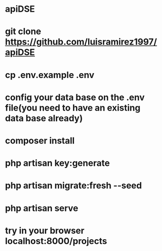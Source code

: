 # apiDSE
# git clone https://github.com/luisramirez1997/apiDSE 
# cp .env.example .env
# config your data base on the .env file(you need to have an existing data base already)
# composer install
# php artisan key:generate
# php artisan migrate:fresh --seed
# php artisan serve

# try in your browser localhost:8000/projects